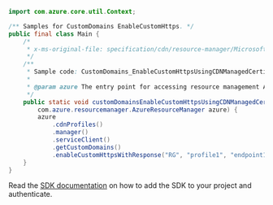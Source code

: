 ```java
import com.azure.core.util.Context;

/** Samples for CustomDomains EnableCustomHttps. */
public final class Main {
    /*
     * x-ms-original-file: specification/cdn/resource-manager/Microsoft.Cdn/stable/2021-06-01/examples/CustomDomains_EnableCustomHttpsUsingCDNManagedCertificate.json
     */
    /**
     * Sample code: CustomDomains_EnableCustomHttpsUsingCDNManagedCertificate.
     *
     * @param azure The entry point for accessing resource management APIs in Azure.
     */
    public static void customDomainsEnableCustomHttpsUsingCDNManagedCertificate(
        com.azure.resourcemanager.AzureResourceManager azure) {
        azure
            .cdnProfiles()
            .manager()
            .serviceClient()
            .getCustomDomains()
            .enableCustomHttpsWithResponse("RG", "profile1", "endpoint1", "www-someDomain-net", null, Context.NONE);
    }
}
```

Read the [SDK documentation](https://github.com/Azure/azure-sdk-for-java/blob/azure-resourcemanager_2.15.0/sdk/resourcemanager/azure-resourcemanager/README.md) on how to add the SDK to your project and authenticate.

